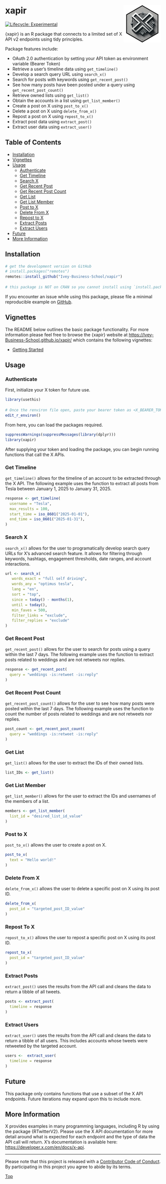 
# xapir<img src="man/figures/xapir.png" width="120px" align="right" />

<!-- badges: start -->

[![Lifecycle:
Experimental](https://lifecycle.r-lib.org/articles/figures/lifecycle-experimental.svg)](https://lifecycle.r-lib.org/articles/stages.html#experimental)
<!-- badges: end -->

{xapir} is an R package that connects to a limited set of X API v2
endpoints using tidy principles.

Package features include:

-   OAuth 2.0 authentication by setting your API token as environment
    variable (Bearer Token)
-   Retrieve a user’s timeline data using `get_timeline()`
-   Develop a search query URL using `search_x()`
-   Search for posts with keywords using `get_recent_post()`
-   See how many posts have been posted under a query using
    `get_recent_post_count()`
-   Retrieve owned lists using `get_list()`
-   Obtain the accounts in a list using `get_list_member()`
-   Create a post on X using `post_to_x()`
-   Delete a post on X using `delete_from_x()`
-   Repost a post on X using `repost_to_x()`
-   Extract post data using `extract_post()`
-   Extract user data using `extract_user()`

## Table of Contents

-   [Installation](#installation)
-   [Vignettes](#vignettes)
-   [Usage](#usage)
    -   [Authenticate](#authenticate)
    -   [Get Timeline](#get-timeline)
    -   [Search X](#search-x)
    -   [Get Recent Post](#get-recent-post)
    -   [Get Recent Post Count](#get-recent-post-count)
    -   [Get List](#get-list)
    -   [Get List Member](#get-list-member)
    -   [Post to X](#post-to-X)
    -   [Delete From X](#delete-from-x)
    -   [Repost to X](#repost-to-x)
    -   [Extract Posts](#extract-posts)
    -   [Extract Users](#extract-users)
-   [Future](#future)
-   [More Information](#more-information)

## Installation

``` r
# get the development version on GitHub
# install.packages("remotes")
remotes::install_github("Ivey-Business-School/xapir")

# this package is NOT on CRAN so you cannot install using `install.packages()`
```

If you encounter an issue while using this package, please file a
minimal reproducible example on
[GitHub](https://github.com/Ivey-Business-School/xapir/issues).

## Vignettes

The README below outlines the basic package functionality. For more
information please feel free to browse the {xapir} website at
<https://Ivey-Business-School.github.io/xapir/> which contains the
following vignettes:

-   [Getting
    Started](https://Ivey-Business-School.github.io/xapir/articles/getting-started.html)

## Usage

### Authenticate

First, initialize your X token for future use.

``` r
library(usethis)

# Once the renviron file open, paste your bearer token as <X_BEARER_TOKEN = "">, then restart R
edit_r_environ()
```

From here, you can load the packages required.

``` r
suppressWarnings(suppressMessages(library(dplyr)))
library(xapir)
```

After supplying your token and loading the package, you can begin
running functions that call the X APIs.

### Get Timeline

`get_timeline()` allows for the timeline of an account to be extracted
through the X API. The following example uses the function to extract
all posts from Tesla between January 1, 2025 to January 31, 2025.

``` r
response <- get_timeline(
  username = "Tesla",
  max_results = 100,
  start_time = iso_8601("2025-01-01"), 
  end_time = iso_8601("2025-01-31"),
)
```

### Search X

`search_x()` allows for the user to programatically develop search query
URLs for X’s advanced search feature. It allows for filtering through
keywords, hashtags, engagement thresholds, date ranges, and account
interactions.

``` r
url <- search_x(
   words_exact = "full self driving",
   words_any = "optimus tesla",
   lang = "en", 
   sort = "top", 
   since = today() - months(1),
   until = today(),
   min_faves = 500,
   filter_links = "exclude", 
   filter_replies = "exclude"
)
```

### Get Recent Post

`get_recent_post()` allows for the user to search for posts using a
query within the last 7 days. The following example uses the function to
extract posts related to weddings and are not retweets nor replies.

``` r
response <- get_recent_post(
  query = "weddings -is:retweet -is:reply"
)
```

### Get Recent Post Count

`get_recent_post_count()` allows for the user to see how many posts were
posted within the last 7 days. The following example uses the function
to count the number of posts related to weddings and are not retweets
nor replies.

``` r
post_count <- get_recent_post_count(
  query = "weddings -is:retweet -is:reply"
)
```

### Get List

`get_list()` allows for the user to extract the IDs of their owned
lists.

``` r
list_IDs <- get_list()
```

### Get List Member

`get_list_member()` allows for the user to extract the IDs and usernames
of the members of a list.

``` r
members <- get_list_member(
  list_id = "desired_list_id_value"
)
```

### Post to X

`post_to_x()` allows the user to create a post on X.

``` r
post_to_x(
  text = "Hello world!"
)
```

### Delete From X

`delete_from_x()` allows the user to delete a specific post on X using
its post ID.

``` r
delete_from_x(
  post_id = "targeted_post_ID_value"
)
```

### Repost To X

`repost_to_x()` allows the user to repost a specific post on X using its
post ID.

``` r
repost_to_x(
  post_id = "targeted_post_ID_value"
)
```

### Extract Posts

`extract_post()` uses the results from the API call and cleans the data
to return a tibble of all tweets.

``` r
posts <- extract_post(
  timeline = response
)
```

### Extract Users

`extract_user()` uses the results from the API call and cleans the data
to return a tibble of all users. This includes accounts whose tweets
were retweeted by the targeted account.

``` r
users <-  extract_user(
  timeline = response
)
```

## Future

This package only contains functions that use a subset of the X API
endpoints. Future iterations may expand upon this to include more.

## More Information

X provides examples in many programming languages, including R by using
the package {RTwitterV2}. Please use the X API documentation for more
detail around what is expected for each endpoint and the type of data
the API call will return. X’s documentation is available here:
<https://developer.x.com/en/docs/x-api>.

------------------------------------------------------------------------

Please note that this project is released with a [Contributor Code of
Conduct](https://github.com/Ivey-Business-School.github.io/xapir/blob/master/.github/CODE_OF_CONDUCT.md).
By participating in this project you agree to abide by its terms.

[Top](#xapir)
